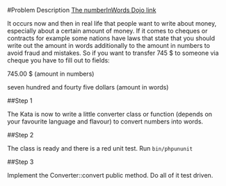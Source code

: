 #Problem Description
[The numberInWords Dojo link](http://codingdojo.org/cgi-bin/index.pl?KataNumbersInWords)

It occurs now and then in real life that people want to write about money, especially about a certain amount of money. If it comes to cheques or contracts for example some nations have laws that state that you should write out the amount in words additionally to the amount in numbers to avoid fraud and mistakes. So if you want to transfer 745 $ to someone via cheque you have to fill out to fields:

745.00 $ (amount in numbers)

seven hundred and fourty five dollars (amount in words)

##Step 1

The Kata is now to write a little converter class or function (depends on your favourite language and flavour) to convert numbers into words.

##Step 2

The class is ready and there is a red unit test.
Run `bin/phpununit`

##Step 3

Implement the Converter::convert public method. Do all of it test driven.

